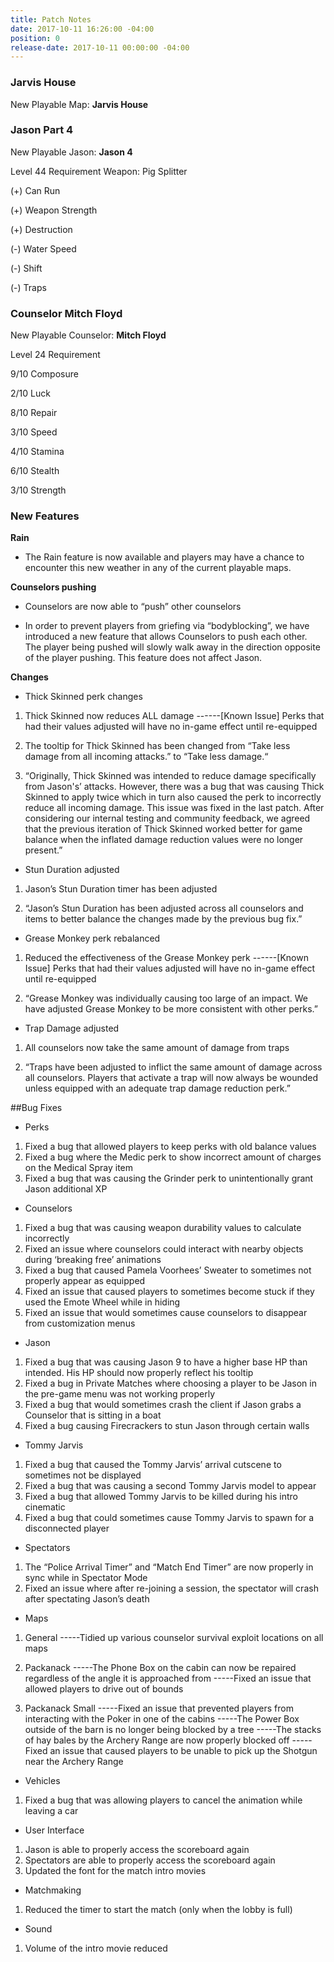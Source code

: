 ```yaml
---
title: Patch Notes
date: 2017-10-11 16:26:00 -04:00
position: 0
release-date: 2017-10-11 00:00:00 -04:00
---
```


### Jarvis House

New Playable Map: **Jarvis House**



### Jason Part 4
New Playable Jason: **Jason 4**

Level 44 Requirement 
Weapon: Pig Splitter

(+) Can Run

(+) Weapon Strength

(+) Destruction

(-) Water Speed 

(-) Shift

(-) Traps	



### Counselor Mitch Floyd

New Playable Counselor: **Mitch Floyd**

Level 24 Requirement

9/10 Composure

2/10 Luck

8/10 Repair

3/10 Speed

4/10 Stamina

6/10 Stealth

3/10 Strength






### New Features

**Rain**

* The Rain feature is now available and players may have a chance to encounter this new weather in any of the current playable maps.

**Counselors pushing**

* Counselors are now able to “push” other counselors
 
* In order to prevent players from griefing via “bodyblocking”, we have introduced a new feature that allows Counselors to push each other. The player being pushed will slowly walk away in the direction opposite of the player pushing. This feature does not affect Jason.

**Changes**

* Thick Skinned perk changes
1. Thick Skinned now reduces ALL damage
------[Known Issue] Perks that had their values adjusted will have no in-game effect until re-equipped

2. The tooltip for Thick Skinned has been changed from “Take less damage from all incoming attacks.” to “Take less damage.“

3. “Originally, Thick Skinned was intended to reduce damage specifically from Jason's’ attacks. However, there was a bug that was causing Thick Skinned to apply twice which in turn also caused the perk to incorrectly reduce all incoming damage. This issue was fixed in the last patch. After considering our internal testing and community feedback, we agreed that the previous iteration of Thick Skinned worked better for game balance when the inflated damage reduction values were no longer present.” 

* Stun Duration adjusted
1. Jason’s Stun Duration timer has been adjusted

2. “Jason’s Stun Duration has been adjusted across all counselors and items to better balance the changes made by the previous bug fix.”

* Grease Monkey perk rebalanced
1. Reduced the effectiveness of the Grease Monkey perk
------[Known Issue] Perks that had their values adjusted will have no in-game effect until re-equipped

2. “Grease Monkey was individually causing too large of an impact. We have adjusted Grease Monkey to be more consistent with other perks.”


* Trap Damage adjusted
1. All counselors now take the same amount of damage from traps

2. “Traps have been adjusted to inflict the same amount of damage across all counselors. Players that activate a trap will now always be wounded unless equipped with an adequate trap damage reduction perk.”

##Bug Fixes

* Perks

1. Fixed a bug that allowed players to keep perks with old balance values
2. Fixed a bug where the Medic perk to show incorrect amount of charges on the Medical Spray item
3. Fixed a bug that was causing the Grinder perk to unintentionally grant Jason additional XP

	
* Counselors

1. Fixed a bug that was causing weapon durability values to calculate incorrectly
2. Fixed an issue where counselors could interact with nearby objects during ‘breaking free’ animations
3. Fixed a bug that caused Pamela Voorhees’ Sweater to sometimes not properly appear as equipped
4. Fixed an issue that caused players to sometimes become stuck if they used the Emote Wheel while in hiding
5. Fixed an issue that would sometimes cause counselors to disappear from customization menus

* Jason

1. Fixed a bug that was causing Jason 9 to have a higher base HP than intended. His HP should now properly reflect his tooltip
2. Fixed a bug in Private Matches where choosing a player to be Jason in the pre-game menu was not working properly
3. Fixed a bug that would sometimes crash the client if Jason grabs a Counselor that is sitting in a boat 
4. Fixed a bug causing Firecrackers to stun Jason through certain walls

* Tommy Jarvis

1. Fixed a bug that caused the Tommy Jarvis’ arrival cutscene to sometimes not be displayed
2. Fixed a bug that was causing a second Tommy Jarvis model to appear
3. Fixed a bug that allowed Tommy Jarvis to be killed during his intro cinematic
4. Fixed a bug that could sometimes cause Tommy Jarvis to spawn for a disconnected player

* Spectators

1. The “Police Arrival Timer” and “Match End Timer” are now properly in sync while in Spectator Mode
2. Fixed an issue where after re-joining a session, the spectator will crash after spectating Jason’s death

* Maps

1. General
-----Tidied up various counselor survival exploit locations on all maps

2. Packanack
-----The Phone Box on the cabin can now be repaired regardless of the angle it is approached from
-----Fixed an issue that allowed players to drive out of bounds 

3. Packanack Small
-----Fixed an issue that prevented players from interacting with the Poker in one of the cabins
-----The Power Box outside of the barn is no longer being blocked by a tree
-----The stacks of hay bales by the Archery Range are now properly blocked off
-----Fixed an issue that caused players to be unable to pick up the Shotgun near the Archery Range 

* Vehicles

1. Fixed a bug that was allowing players to cancel the animation while leaving a car

* User Interface

1. Jason is able to properly access the scoreboard again
2. Spectators are able to properly access the scoreboard again
3. Updated the font for the match intro movies

* Matchmaking

1. Reduced the timer to start the match (only when the lobby is full)

* Sound

1. Volume of the intro movie reduced
